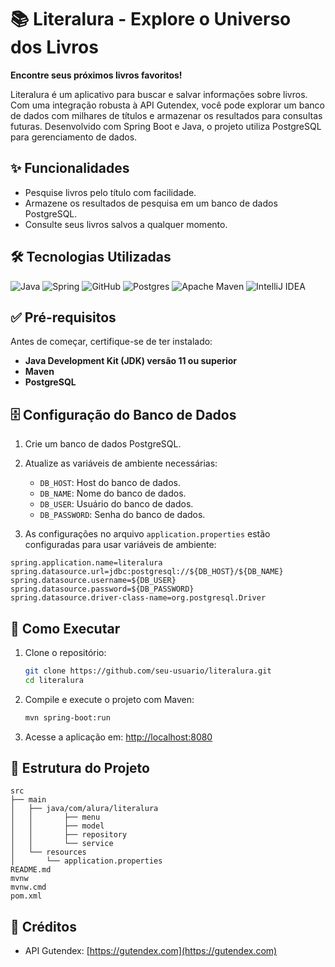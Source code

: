 # 📚 Literalura - Explore o Universo dos Livros

**Encontre seus próximos livros favoritos!**

Literalura é um aplicativo para buscar e salvar informações sobre livros. Com uma integração robusta à API Gutendex, você pode explorar um banco de dados com milhares de títulos e armazenar os resultados para consultas futuras. Desenvolvido com Spring Boot e Java, o projeto utiliza PostgreSQL para gerenciamento de dados.

## ✨ Funcionalidades

- Pesquise livros pelo título com facilidade.
- Armazene os resultados de pesquisa em um banco de dados PostgreSQL.
- Consulte seus livros salvos a qualquer momento.

## 🛠️ Tecnologias Utilizadas

![Java](https://img.shields.io/badge/java-%23ED8B00.svg?style=for-the-badge&logo=java&logoColor=white) ![Spring](https://img.shields.io/badge/spring-%236DB33F.svg?style=for-the-badge&logo=spring&logoColor=white) ![GitHub](https://img.shields.io/badge/GitHub-%23121011.svg?style=for-the-badge&logo=github&logoColor=white) ![Postgres](https://img.shields.io/badge/postgres-%23316192.svg?style=for-the-badge&logo=postgresql&logoColor=white) ![Apache Maven](https://img.shields.io/badge/Apache%20Maven-C71A36?style=for-the-badge&logo=Apache%20Maven&logoColor=white) ![IntelliJ IDEA](https://img.shields.io/badge/IntelliJIDEA-000000.svg?style=for-the-badge&logo=intellij-idea&logoColor=white)

## ✅ Pré-requisitos

Antes de começar, certifique-se de ter instalado:

- **Java Development Kit (JDK) versão 11 ou superior**
- **Maven**
- **PostgreSQL**

## 🗄️ Configuração do Banco de Dados

1. Crie um banco de dados PostgreSQL.
2. Atualize as variáveis de ambiente necessárias:

   - `DB_HOST`: Host do banco de dados.
   - `DB_NAME`: Nome do banco de dados.
   - `DB_USER`: Usuário do banco de dados.
   - `DB_PASSWORD`: Senha do banco de dados.

3. As configurações no arquivo `application.properties` estão configuradas para usar variáveis de ambiente:

```properties
spring.application.name=literalura
spring.datasource.url=jdbc:postgresql://${DB_HOST}/${DB_NAME}
spring.datasource.username=${DB_USER}
spring.datasource.password=${DB_PASSWORD}
spring.datasource.driver-class-name=org.postgresql.Driver
```

## 🚀 Como Executar

1. Clone o repositório:

   ```bash
   git clone https://github.com/seu-usuario/literalura.git
   cd literalura
   ```

2. Compile e execute o projeto com Maven:

   ```bash
   mvn spring-boot:run
   ```

3. Acesse a aplicação em: [http://localhost:8080](http://localhost:8080)

## 📂 Estrutura do Projeto

```
src
├── main
│   ├── java/com/alura/literalura
│   │       ├── menu
│   │       ├── model
│   │       ├── repository
│   │       └── service
│   └── resources
│       └── application.properties
README.md
mvnw
mvnw.cmd
pom.xml
```

## 🙌 Créditos

- API Gutendex: [https://gutendex.com](https://gutendex.com)
